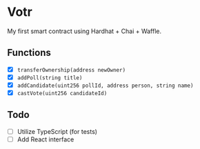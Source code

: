 # Votr
My first smart contract using Hardhat + Chai + Waffle.

## Functions
- [x] `transferOwnership(address newOwner)`
- [x] `addPoll(string title)`
- [x] `addCandidate(uint256 pollId, address person, string name)`
- [x] `castVote(uint256 candidateId)`

## Todo
- [ ] Utilize TypeScript (for tests)
- [ ] Add React interface
